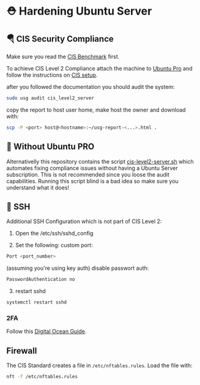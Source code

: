 # ⛑️ Hardening Ubuntu Server

## 🪂 CIS Security Compliance

Make sure you read the [CIS Benchmark](CIS_Ubuntu_Linux_22.04_LTS_Benchmark_v1.0.0.pdf) first.

To achieve CIS Level 2 Compliance attach the machine to [Ubuntu Pro](https://ubuntu.com/pro/tutorial) and follow the instructions on [CIS setup](https://ubuntu.com/security/certifications/docs/usg/cis).

after you followed the documentation you should audit the system:
```bash
sudo usg audit cis_level2_server
```
copy the report to host user home, make host the owner and download with:
```bash
scp -P <port> host@<hostname>:~/usg-report-<...>.html .
```

## 🏴 Without Ubuntu PRO

Alternativelly this repository contains the script [cis-level2-server.sh](cis-level2-server.sh) which automates fixing compliance issues without having a Ubuntu Server subscription. This is not recommended since you loose the audit capabilities. Running this script blind is a bad idea so make sure you understand what it does!

## 📱 SSH

Additional SSH Configuration which is not part of CIS Level 2:

1. Open the /etc/ssh/sshd_config 

2. Set the following:
custom port:
```bash
Port <port_number>
```
(assuming you're using key auth) disable passwort auth:
```bash
PasswordAuthentication no
```
3. restart sshd
```bash
systemctl restart sshd
```

### 2FA

Follow this [Digital Ocean Guide](https://www.digitalocean.com/community/tutorials/how-to-set-up-multi-factor-authentication-for-ssh-on-ubuntu-20-04).

## Firewall

The CIS Standard creates a file in ```/etc/nftables.rules```. Load the file with:
```bash
nft -f /etc/nftables.rules
```